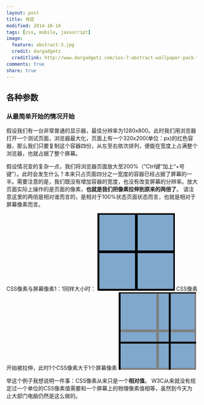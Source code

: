 ```yaml
---
layout: post
title: 待定
modified: 2014-10-14
tags: [css, mobile, javascript]
image:
  feature: abstract-3.jpg
  credit: dargadgetz
  creditlink: http://www.dargadgetz.com/ios-7-abstract-wallpaper-pack-for-iphone-5-and-ipod-touch-retina/
comments: true
share: true
---
```


## 各种参数

### 从最简单开始的情况开始

假设我们有一台非常普通的显示器，最佳分辨率为1280x800。此时我们用浏览器打开一个测试页面，浏览器最大化，页面上有一个320x200(单位：px)的红色容器，那么我们只要复制这个容器四份，从左至右依次排列，便能在宽度上占满整个浏览器，也就占据了整个屏幕。

假设情况变的复杂一点，我们将浏览器页面放大至200%（“Ctrl键”加上“+号键”）。此时会发生什么？本来只占页面四分之一宽度的容器已经占据了屏幕的一半。需要注意的是，我们既没有增加容器的宽度，也没有改变屏幕的分辨率。放大页面实际上操作的是页面的像素，**也就是我们把像素拉伸到原来的两倍了**。 请注意这里的两倍是相对谁而言的，是相对于100%状态页面状态而言，也就是相对于屏幕像素而言。

CSS像素与屏幕像素1：1同样大小时：
![origin_pixel](./images/ppi/csspixels_100.gif)
CSS像素开始被拉伸，此时1个CSS像素大于1个屏幕像素
![zoom_in_pixel](./images/ppi/csspixels_in.gif)

举这个例子我想说明一件事：CSS像素从来只是一个**相对值**。 W3C从来就没有规定过一个单位的CSS像素值需要和一个屏幕上的物理像素值相等，虽然到今天为止大部门电脑仍然是这么做的。


